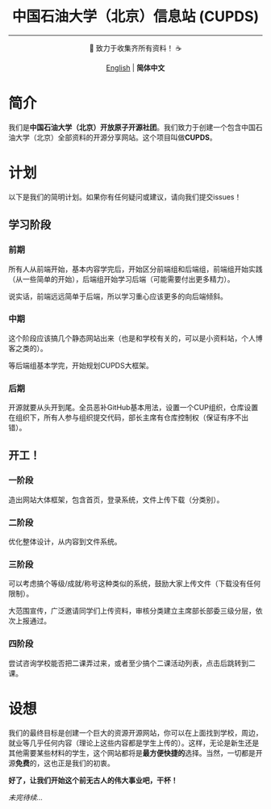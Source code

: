 <div align="center">

# 中国石油大学（北京）信息站 (CUPDS)
<hr>

🥇 致力于收集齐所有资料！ ☕

[English](README.md)  | **简体中文**

</div>

# 简介

我们是**中国石油大学（北京）开放原子开源社团**。我们致力于创建一个包含中国石油大学（北京）全部资料的开源分享网站。这个项目叫做**CUPDS**。

# 计划

以下是我们的简明计划。如果你有任何疑问或建议，请向我们提交issues！

## 学习阶段

### 前期

所有人从前端开始，基本内容学完后，开始区分前端组和后端组，前端组开始实践（从一些简单的开始），后端组开始学习后端（可能需要付出更多精力）。

说实话，前端远远简单于后端，所以学习重心应该更多的向后端倾斜。

### 中期

这个阶段应该搞几个静态网站出来（也是和学校有关的，可以是小资料站，个人博客之类的）。

等后端组基本学完，开始规划CUPDS大框架。

### 后期

开源就要从头开到尾。全员恶补GitHub基本用法，设置一个CUP组织，仓库设置在组织下，所有人参与组织提交代码，部长主席有仓库控制权（保证有序不出错）。

## 开工！
### 一阶段

造出网站大体框架，包含首页，登录系统，文件上传下载（分类别）。

### 二阶段

优化整体设计，从内容到文件系统。

### 三阶段

可以考虑搞个等级/成就/称号这种类似的系统，鼓励大家上传文件（下载没有任何限制）。

大范围宣传，广泛邀请同学们上传资料，审核分类建立主席部长部委三级分层，依次上报通过。

### 四阶段

尝试咨询学校能否把二课弄过来，或者至少搞个二课活动列表，点击后跳转到二课。

# 设想

我们的最终目标是创建一个巨大的资源开源网站，你可以在上面找到学校，周边，就业等几乎任何内容（理论上这些内容都是学生上传的）。这样，无论是新生还是其他需要某些材料的学生，这个网站都将是**最方便快捷的**选择。当然，一切都是开源**免费**的，这也正是我们的初衷。

**好了，让我们开始这个前无古人的伟大事业吧，干杯！**

*未完待续...*

